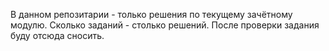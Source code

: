 В данном репозитарии - только решения по текущему зачётному модулю.
Сколько заданий - столько решений.
После проверки задания буду отсюда сносить.
